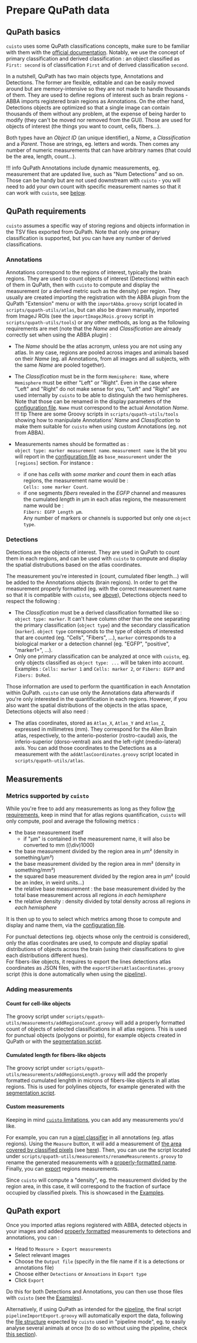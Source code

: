 # Prepare QuPath data

## QuPath basics
`cuisto` uses some QuPath classifications concepts, make sure to be familiar with them with the [official documentation](https://qupath.readthedocs.io/en/stable/docs/concepts/classifications.html#classifications-derived-classifications). Notably, we use the concept of primary classification and derived classification : an object classified as `First: second` is of classification `First` and of derived classification `second`.

In a nutshell, QuPath has two main objects type, Annotations and Detections. The former are flexible, editable and can be easily moved around but are memory-intensive so they are not made to handle thousands of them. They are used to define regions of interest such as brain regions - ABBA imports registered brain regions as Annotations. On the other hand, Detections objects are optimized so that a single image can contain thousands of them without any problem, at the expense of being harder to modify (they can't be moved nor removed from the GUI). Those are used for objects of interest (the things you want to count, cells, fibers...).

Both types have an *Object ID* (an unique identifier), a *Name*, a *Classification* and a *Parent*. Those are strings, eg. letters and words. Then comes any number of numeric measurements that can have arbitrary names (that could be the area, length, count...).

!!! info
    QuPath Annotations include dynamic measurements, eg. measurement that are updated live, such as "Num Detections" and so on. Those can be handy but are not used downstream with `cuisto` - you will need to add your own count with specific measurement names so that it can work with `cuisto`, see [below](#adding-measurements).

## QuPath requirements
`cuisto` assumes a specific way of storing regions and objects information in the TSV files exported from QuPath. Note that only one primary classification is supported, but you can have any number of derived classifications.

### Annotations
Annotations correspond to the regions of interest, typically the brain regions. They are used to count objects of interest (Detections) within each of them in QuPath, then with `cuisto` to compute and display the measurement (or a derived metric such as the density) per region.
They usually are created importing the registration with the ABBA plugin from the QuPath "Extension" menu or with the `importAbba.groovy` script located in `scripts/qupath-utils/atlas`, but can also be drawn manually, imported from ImageJ ROIs (see the `importImageJRois.groovy` script in `scripts/qupath-utils/tools`) or any other methods, as long as the following requirements are met (note that the *Name* and *Classification* are already correctly set when using the ABBA plugin) :

+ The *Name* should be the atlas acronym, unless you are not using any atlas. In any case, regions are pooled across images and animals based on their *Name* (eg. all Annotations, from all images and all subjects, with the same *Name* are pooled together).
+ The *Classification* must be in the form `Hemisphere: Name`, where `Hemisphere` must be either "Left" or "Right". Even in the case where "Left" and "Right" do not make sense for you, "Left" and "Right" are used internally by `cuisto` to be able to distinguish the two hemispheres. Note that those can be renamed in the display parameters of the [configuration file](main-configuration-files.md#configtoml). `Name` must correspond to the actual Annotation *Name*.
!!! tip
    There are some Groovy scripts in `scripts/qupath-utils/tools` showing how to manipulate Annotations' *Name* and *Classification* to make them suitable for `cuisto` when using custom Annotations (eg. not from ABBA).

+ Measurements names should be formatted as :  
`object type: marker measurement name`. `measurement name` is the bit you will report in the [configuration file](main-configuration-files.md#configtoml) as `base_measurement` under the `[regions]` section.
For instance :  
    + if one has *cells* with *some marker* and *count* them in each atlas regions, the measurement name would be :  
    `Cells: some marker Count`.
    + if one segments *fibers* revealed in the *EGFP* channel and measures the cumulated *length* in µm in each atlas regions, the measurement name would be :  
`Fibers: EGFP Length µm`.  
    Any number of markers or channels is supported but only one `object type`.

### Detections
Detections are the objects of interest. They are used in QuPath to count them in each regions, and can be used with `cuisto` to compute and display the spatial distrubutions based on the atlas coordinates.

The measurement you're interested in (count, cumulated fiber length...) will be added to the Annotations objects (brain regions). In order to get the measurement properly formatted (eg. with the correct measurement name so that it is compatible with `cuisto`, see [above](#annotations)), Detections objects need to respect the following :

+ The *Classification* must be a derived classification formatted like so : `object type: marker`. It can't have column other than the one separating the primary classification (`object type`) and the secondary classification (`marker`). `object type` corresponds to the type of objects of interested that are counted (eg. "Cells", "Fibers", ...), `marker` corresponds to a biological marker or a detection channel (eg. "EGFP", "positive", "marker1+", ...).
+ Only one primary classification can be analyzed at once with `cuisto`, eg. only objects classified as `object type: ...` will be taken into account. Examples : `Cells: marker 1` and `Cells: marker 2`, or `Fibers: EGFP` and `Fibers: DsRed`.

Those information are used to perform the quantification in each Annotation within QuPath. `cuisto` can use only the Annotations data afterwards if you're only interested in the quantification in each regions. However, if you also want the spatial distributions of the objects in the atlas space, Detections objects will also need :

+ The atlas coordinates, stored as `Atlas_X`, `Atlas_Y` and `Atlas_Z`, expressed in millimetres (mm). They correspond for the Allen Brain atlas, respectively, to the anterio-posterior (rostro-caudal) axis, the inferio-superior (dorso-ventral) axis and the left-right (medio-lateral) axis. You can add those coordinates to the Detections as a measurement with the `addAtlasCoordinates.groovy` script located in `scripts/qupath-utils/atlas`.

## Measurements

### Metrics supported by `cuisto`
While you're free to add any measurements as long as they follow [the requirements](#qupath-requirements), keep in mind that for atlas regions quantification, `cuisto` will only compute, pool and average the following metrics :

- the base measurement itself
    - if "µm" is contained in the measurement name, it will also be converted to mm (\(\div\)1000)
- the base measurement divided by the region area in µm² (density in something/µm²)
- the base measurement divided by the region area in mm² (density in something/mm²)
- the squared base measurement divided by the region area in µm² (could be an index, in weird units...)
- the relative base measurement : the base measurement divided by the total base measurement across all regions *in each hemisphere*
- the relative density : density divided by total density across all regions *in each hemisphere*

It is then up to you to select which metrics among those to compute and display and name them, via the [configuration file](main-configuration-files.md#configtoml).

For punctual detections (eg. objects whose only the centroid is considered), only the atlas coordinates are used, to compute and display spatial distributions of objects across the brain (using their classifications to give each distributions different hues).  
For fibers-like objects, it requires to export the lines detections atlas coordinates as JSON files, with the `exportFibersAtlasCoordinates.groovy` script (this is done automatically when using the [pipeline](guide-pipeline.md)).

### Adding measurements
#### Count for cell-like objects
The groovy script under `scripts/qupath-utils/measurements/addRegionsCount.groovy` will add a properly formatted count of objects of selected classifications in all atlas regions. This is used for punctual objects (polygons or points), for example objects created in QuPath or with the [segmentation script](api-script-segment.md).

#### Cumulated length for fibers-like objects
The groovy script under `scripts/qupath-utils/measurements/addRegionsLength.groovy` will add the properly formatted cumulated lenghth in microns of fibers-like objects in all atlas regions. This is used for polylines objects, for example generated with the [segmentation script](api-script-segment.md).

#### Custom measurements
Keeping in mind [`cuisto` limitations](#metrics-supported-by-cuisto), you can add any measurements you'd like.

For example, you can run a [pixel classifier](https://qupath.readthedocs.io/en/stable/docs/tutorials/pixel_classification.html) in all annotations (eg. atlas regions). Using the `Measure` button, it will add a measurement of [the area covered by classified pixels](https://qupath.readthedocs.io/en/stable/docs/tutorials/measuring_areas.html#generating-results) (see [here](guide-qupath-objects.md#measure)). Then, you can use the script located under `scripts/qupath-utils/measurements/renameMeasurements.groovy` to rename the generated measurements with a [properly-formatted name](#annotations). Finally, you can [export](#qupath-export) regions measurements.

Since `cuisto` will compute a "density", eg. the measurement divided by the region area, in this case, it will correspond to the fraction of surface occupied by classified pixels. This is showcased in the [Examples](demo_notebooks/fibers_coverage.ipynb).

## QuPath export
Once you imported atlas regions registered with ABBA, detected objects in your images and added [properly formatted](#qupath-requirements) measurements to detections and annotations, you can : 

+ Head to `Measure > Export measurements`
+ Select relevant images
+ Choose the `Output file` (specify in the file name if it is a detections or annotations file)
+ Choose either `Detections` or `Annoations` in `Export type`
+ Click `Export`

Do this for both Detections and Annotations, you can then use those files with `cuisto` (see the [Examples](main-using-notebooks.md)).

Alternatively, if using QuPath as intended for the [pipeline](guide-pipeline.md), the final script `pipelineImportExport.groovy` will automatically export the data, following the [file structure](guide-pipeline.md#directory-structure) expected by `cuisto` used in "pipeline mode", eg. to easily analyse several animals at once (to do so without using the pipeline, check [this section](guide-pipeline.md#batch-process-animals)).